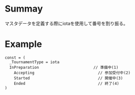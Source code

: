 # Summay
マスタデータを定義する際にiotaを使用して番号を割り振る。

# Example
```
const = (
  _TournamentType = iota
  InPreparation                        // 準備中(1)
	Accepting                            // 参加受付中(2)
	Started                              // 開催中(3)
	Ended                                // 終了(4)
)
```
